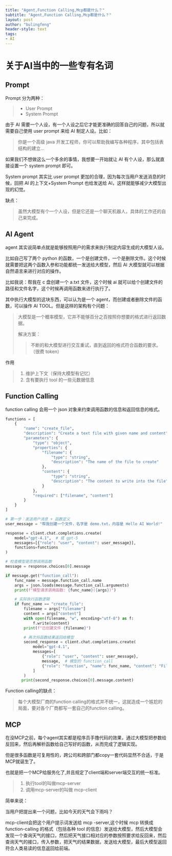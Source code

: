 ```yaml
---
title: "Agent,Function Calling,Mcp都是什么？"
subtitle: "Agent,Function Calling,Mcp都是什么？"
layout: post
author: "bulingfeng"
header-style: text
tags:
- AI
---
```

# 关于AI当中的一些专有名词

## Prompt

Prompt 分为两种：

> - User Prompt
> - System Prompt

由于 AI 需要一个人设，有一个人设之后它才能更准确的回答自己的问题，所以就需要自己使用 user prompt 来给 AI 制定人设。比如：

> 你是一个高级 java 开发工程师，你可以帮助我编写各种程序，其中包括表结构的建立...

如果我们不想做这么一个多余的事情，我想要一开始就让 AI 有个人设，那么就直接设置一个 system prompt 即可。

System prompt 其实比 user prompt 更加的合理，因为每次当用户发送消息的时候，回把 AI 的上下文+System Prompt 也给发送给 AI，这样就能够减少大模型出现的幻觉。

缺点：

> 虽然大模型有个一个人设，但是它还是一个聊天机器人，具体的工作还的自己来完成。

## AI Agent

agent 其实说简单点就是能够按照用户的需求来执行制定内容生成的大模型人设。

比如自己写了两个 python 的函数，一个是创建文件，一个是删除文件。这个时候就需要把这两个函数入参和功能都统一发送给大模型，然后 AI 大模型就可以根据自然语言来进行对应的操作。

比如我说：帮我在 c 盘创建一个 a.txt 文件，这个时候 ai 就可以给个创建文件的路径和文件名字，这个时候再调用函数来进行执行了。

其中执行大模型的这块东西，可以认为是一个 agent，而创建或者删除文件的函数，可以操作 AI TOOL。但是这样的架构有个问题：

> 大模型是一个概率模型，它并不能够百分之百按照你想要的格式进行返回数据。
>
> 解决方案：
>
> > 不断的和大模型进行交互重试，直到返回的格式符合函数的要求。（很费 token）

作用

> 1. 维护上下文（保持大模型有记忆）
> 2. 含有要执行 tool 的一些元数据信息

## Function Calling

function calling 会用一个 json 对象来约束调用函数的信息和返回信息的格式。

```python
functions = [
    {
        "name": "create_file",
        "description": "Create a text file with given name and content",
        "parameters": {
            "type": "object",
            "properties": {
                "filename": {
                    "type": "string",
                    "description": "The name of the file to create"
                },
                "content": {
                    "type": "string",
                    "description": "The content to write into the file"
                }
            },
            "required": ["filename", "content"]
        }
    }
]

# 第一步：发送用户消息 + 函数定义
user_message = "帮我创建一个文件，名字是 demo.txt，内容是 Hello AI World!"

response = client.chat.completions.create(
    model="gpt-4.1",  # 或 gpt-5
    messages=[{"role": "user", "content": user_message}],
    functions=functions
)

# 检查模型是否想调用函数
message = response.choices[0].message

if message.get("function_call"):
    func_name = message.function_call.name
    args = json.loads(message.function_call.arguments)
    print(f"模型请求调用函数: {func_name}({args})")

    # 实际执行函数逻辑
    if func_name == "create_file":
        filename = args["filename"]
        content = args["content"]
        with open(filename, "w", encoding="utf-8") as f:
            f.write(content)
        print(f"已创建文件 {filename}")

        # 再次将函数结果返回给模型
        second_response = client.chat.completions.create(
            model="gpt-4.1",
            messages=[
                {"role": "user", "content": user_message},
                message,  # 模型的 function_call
                {"role": "function", "name": func_name, "content": "File created successfully"}
            ]
        )
       print(second_response.choices[0].message.content)
```

Function calling的缺点：

> 每个大模型厂商的function calling的格式并不统一，这就造成一个尴尬的局面，要对各个厂商都写一套自己的function calling。

## MCP

在没MCP之前，每个agent其实都是程序员手撸代码的效果，通过大模型把参数给反回来，然后再解析函数给自己写好的函数，从而完成了逻辑实现。

但是很多函数是可复用性的，跨公司和跨部门都copy一套代码显然不合适，于是MCP就诞生了。

也就是把一个MCP给服务化了,并且规定了client端和server端交互的统一标准。

> 1. 执行tool的叫做mcp-server
> 2. 调用mcp-server的叫做 mcp-client

简单来说：

当用户把提出来一个问题，比如今天的天气会下雨吗？

mcp-client会把这个用户提示词发送给 mcp -server,这个时候 mcp 转换成 function-calling 的格式（包括各种 tool 的信息）发送给大模型，然后大模型会发现一个查询天气的接口，然后把天气接口相对应的参数按照要求给反回来，然后查询天气的接口，传入参数，把天气的结果数据，发送给大模型，最后大模型返回符合人类易读的信息返回给前端。
